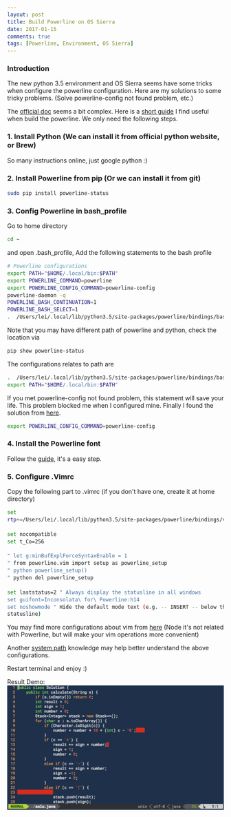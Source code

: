 ```yaml
---
layout: post
title: Build Powerline on OS Sierra
date: 2017-01-15
comments: true
tags: [Powerline, Environment, OS Sierra]
---
```


### Introduction
The new python 3.5 environment and OS Sierra seems have
 some tricks when configure the powerline configuration.
 Here are my solutions to some tricky problems. (Solve powerline-config
not found problem, etc.)

The [official doc][1] seems a bit complex. Here is a [short guide][2] I
find useful when build the powerline. We only need the following steps.

### 1. Install Python (We can install it from official python website, or Brew)

So many instructions online, just google python :)

### 2. Install Powerline from pip (Or we can install it from git)

```bash
sudo pip install powerline-status
```

### 3. Config Powerline in bash_profile

Go to home directory
```bash
cd ~
```
and open .bash_profile, Add the following statements to the bash profile

```bash
# Powerline configurations
export PATH="$HOME/.local/bin:$PATH"
export POWERLINE_COMMAND=powerline
export POWERLINE_CONFIG_COMMAND=powerline-config
powerline-daemon -q
POWERLINE_BASH_CONTINUATION=1
POWERLINE_BASH_SELECT=1
.  /Users/lei/.local/lib/python3.5/site-packages/powerline/bindings/bash/powerline.sh
```

Note that you may have different path of powerline and python, check the
location via

```bash
pip show powerline-status
```

The configurations relates to path are

```bash
.  /Users/lei/.local/lib/python3.5/site-packages/powerline/bindings/bash/powerline.sh
export PATH="$HOME/.local/bin:$PATH"

```

If you met powerline-config not found problem, this statement will save
your life. This problem blocked me when I configured mine. Finally I
found the solution from [here][3].

```bash
export POWERLINE_CONFIG_COMMAND=powerline-config
```

### 4. Install the Powerline font
Follow the [guide][4], it's a easy step.

### 5. Configure .Vimrc

Copy the following part to .vimrc (if you don't have one, create it at
home directory)

```bash
set
rtp+=/Users/lei/.local/lib/python3.5/site-packages/powerline/bindings/vim

set nocompatible
set t_Co=256
 
" let g:minBufExplForceSyntaxEnable = 1
" from powerline.vim import setup as powerline_setup
" python powerline_setup()
" python del powerline_setup
 
set laststatus=2 " Always display the statusline in all windows
set guifont=Inconsolata\ for\ Powerline:h14
set noshowmode " Hide the default mode text (e.g. -- INSERT -- below the
statusline)
```

You may find more configurations about vim from [here][5] (Node it's not
related with Powerline, but will make your vim operations more
convenient)

Another [system path][7] knowledge may help better understand the above
configurations.

Restart terminal and enjoy :)

Result Demo:
![result_demo][6]


[1]: https://powerline.readthedocs.io/en/latest/installation/osx.html
[2]: http://www.jianshu.com/p/68ef9d2e1653
[3]: https://github.com/powerline/powerline/issues/850
[4]: https://github.com/powerline/fonts
[5]: https://github.com/Ray-Young/dotvim/blob/master/vimrc
[6]: /assets/powerline/demo.png
[7]: http://stackoverflow.com/questions/13978654/export-path-in-profile-on-mac
